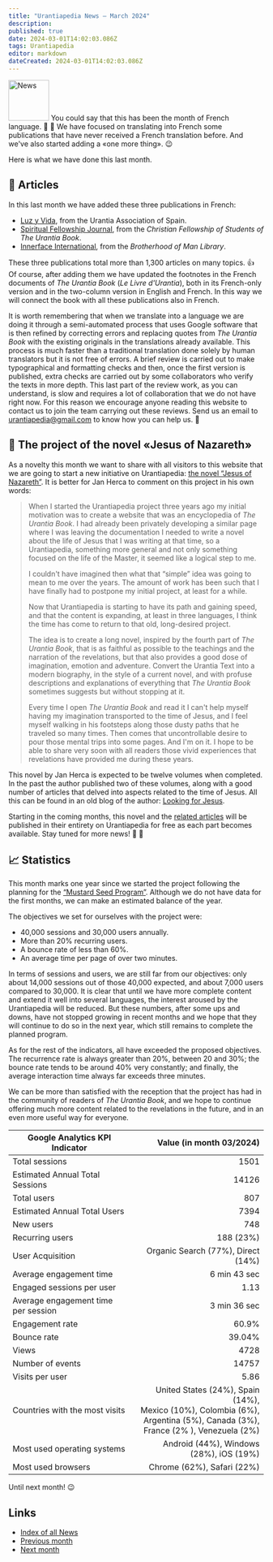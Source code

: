 ```yaml
---
title: "Urantiapedia News — March 2024"
description: 
published: true
date: 2024-03-01T14:02:03.086Z
tags: Urantiapedia
editor: markdown
dateCreated: 2024-03-01T14:02:03.086Z
---
```


<img src="/_assets/svg/icon-news.svg" alt="News" style="width: 80px;"> You could say that this has been the month of French language. :tokyo_tower: :sparkling_heart: We have focused on translating into French some publications that have never received a French translation before. And we've also started adding a «one more thing». :wink:

Here is what we have done this last month.

## :page_with_curl: Articles

In this last month we have added these three publications in French:

- [Luz y Vida](/fr/index/articles_luz_y_vida), from the Urantia Association of Spain.
- [Spiritual Fellowship Journal](/fr/index/articles_spiritual_fellowship_journal), from the _Christian Fellowship of Students of The Urantia Book_.
- [Innerface International](/fr/index/articles_innerface), from the _Brotherhood of Man Library_.

These three publications total more than 1,300 articles on many topics. :+1: Of course, after adding them we have updated the footnotes in the French documents of _The Urantia Book_ (_Le Livre d'Urantia_), both in its French-only version and in the two-column version in English and French. In this way we will connect the book with all these publications also in French.

It is worth remembering that when we translate into a language we are doing it through a semi-automated process that uses Google software that is then refined by correcting errors and replacing quotes from _The Urantia Book_ with the existing originals in the translations already available. This process is much faster than a traditional translation done solely by human translators but it is not free of errors. A brief review is carried out to make typographical and formatting checks and then, once the first version is published, extra checks are carried out by some collaborators who verify the texts in more depth. This last part of the review work, as you can understand, is slow and requires a lot of collaboration that we do not have right now. For this reason we encourage anyone reading this website to contact us to join the team carrying out these reviews. Send us an email to urantiapedia@gmail.com to know how you can help us. :pray:

## :notebook_with_decorative_cover: The project of the novel «Jesus of Nazareth»

As a novelty this month we want to share with all visitors to this website that we are going to start a new initiative on Urantiapedia: [the novel “Jesus of Nazareth”](/es/book/Jan_Herca/Jesus_of_Nazareth). It is better for Jan Herca to comment on this project in his own words:

> When I started the Urantiapedia project three years ago my initial motivation was to create a website that was an encyclopedia of _The Urantia Book_. I had already been privately developing a similar page where I was leaving the documentation I needed to write a novel about the life of Jesus that I was writing at that time, so a Urantiapedia, something more general and not only something focused on the life of the Master, it seemed like a logical step to me.
>
> I couldn't have imagined then what that “simple” idea was going to mean to me over the years. The amount of work has been such that I have finally had to postpone my initial project, at least for a while.
>
> Now that Urantiapedia is starting to have its path and gaining speed, and that the content is expanding, at least in three languages, I think the time has come to return to that old, long-desired project.
>
> The idea is to create a long novel, inspired by the fourth part of _The Urantia Book_, that is as faithful as possible to the teachings and the narration of the revelations, but that also provides a good dose of imagination, emotion and adventure. Convert the Urantia Text into a modern biography, in the style of a current novel, and with profuse descriptions and explanations of everything that _The Urantia Book_ sometimes suggests but without stopping at it.
>
> Every time I open _The Urantia Book_ and read it I can't help myself having my imagination transported to the time of Jesus, and I feel myself walking in his footsteps along those dusty paths that he traveled so many times. Then comes that uncontrollable desire to pour those mental trips into some pages. And I'm on it. I hope to be able to share very soon with all readers those vivid experiences that revelations have provided me during these years.

This novel by Jan Herca is expected to be twelve volumes when completed. In the past the author published two of these volumes, along with a good number of articles that delved into aspects related to the time of Jesus. All this can be found in an old blog of the author: [Looking for Jesus](https://buscandoajesus.wordpress.com).

Starting in the coming months, this novel and the [related articles](/es/index/articles_jan_herca) will be published in their entirety on Urantiapedia for free as each part becomes available. Stay tuned for more news! :clap: :clap:

## :chart_with_upwards_trend: Statistics

This month marks one year since we started the project following the planning for the [“Mustard Seed Program”](https://www.urantia.org/news/2023-03/mustard-seed-grants-program). Although we do not have data for the first months, we can make an estimated balance of the year.

The objectives we set for ourselves with the project were:
- 40,000 sessions and 30,000 users annually.
- More than 20% recurring users.
- A bounce rate of less than 60%.
- An average time per page of over two minutes.

In terms of sessions and users, we are still far from our objectives: only about 14,000 sessions out of those 40,000 expected, and about 7,000 users compared to 30,000. It is clear that until we have more complete content and extend it well into several languages, the interest aroused by the Urantiapedia will be reduced. But these numbers, after some ups and downs, have not stopped growing in recent months and we hope that they will continue to do so in the next year, which still remains to complete the planned program.

As for the rest of the indicators, all have exceeded the proposed objectives. The recurrence rate is always greater than 20%, between 20 and 30%; the bounce rate tends to be around 40% very constantly; and finally, the average interaction time always far exceeds three minutes.

We can be more than satisfied with the reception that the project has had in the community of readers of _The Urantia Book_, and we hope to continue offering much more content related to the revelations in the future, and in an even more useful way for everyone.

Google Analytics KPI Indicator | Value (in month 03/2024)
--- | ---:
Total sessions | 1501
Estimated Annual Total Sessions | 14126
Total users | 807
Estimated Annual Total Users | 7394
New users | 748
Recurring users | 188 (23%)
User Acquisition | Organic Search (77%), Direct (14%)
Average engagement time | 6 min 43 sec
Engaged sessions per user | 1.13
Average engagement time per session | 3 min 36 sec
Engagement rate | 60.9%
Bounce rate | 39.04%
Views | 4728
Number of events | 14757
Visits per user | 5.86
Countries with the most visits | United States (24%), Spain (14%), <br>Mexico (10%), Colombia (6%), <br>Argentina (5%), Canada (3%), <br>France (2% ), Venezuela (2%)
Most used operating systems | Android (44%), Windows (28%), iOS (19%)
Most used browsers | Chrome (62%), Safari (22%)

Until next month! :wink:

## Links

- [Index of all News](/en/news)
- [Previous month](/en/news/2024/02)
- [Next month](/en/news/2024/04)